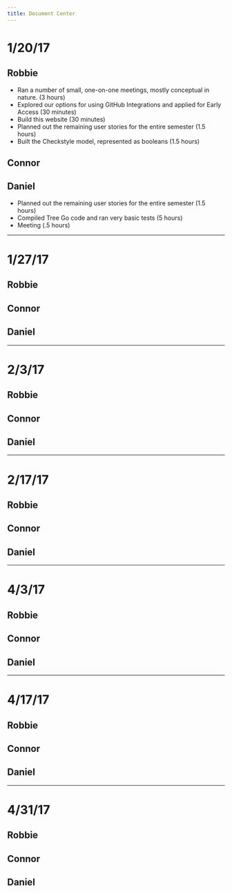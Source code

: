 ```yaml
---
title: Document Center
---
```


# 1/20/17

## Robbie

- Ran a number of small, one-on-one meetings, mostly conceptual in nature. (3 hours)
- Explored our options for using GitHub Integrations and applied for Early Access (30 minutes)
- Build this website (30 minutes)
- Planned out the remaining user stories for the entire semester (1.5 hours)
- Built the Checkstyle model, represented as booleans (1.5 hours)

## Connor

## Daniel

- Planned out the remaining user stories for the entire semester (1.5 hours)
- Compiled Tree Go code and ran very basic tests (5 hours)
- Meeting (.5 hours)
----------------------

# 1/27/17

## Robbie

## Connor

## Daniel

---------------------

# 2/3/17

## Robbie

## Connor

## Daniel

----------------------

# 2/17/17

## Robbie

## Connor

## Daniel

----------------------

# 4/3/17

## Robbie

## Connor

## Daniel

-----------------

# 4/17/17

## Robbie

## Connor

## Daniel

--------------

# 4/31/17

## Robbie

## Connor

## Daniel
